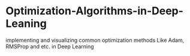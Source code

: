 # Optimization-Algorithms-in-Deep-Leaning
implementing and visualizing common optimization methods Like Adam, RMSProp and etc. in Deep Learning 
